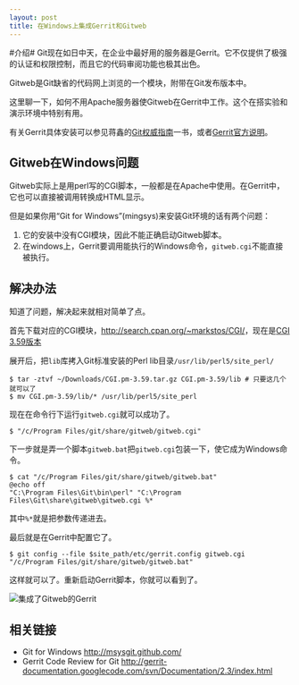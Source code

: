 ```yaml
---
layout: post
title: 在Windows上集成Gerrit和Gitweb
---
```


#介绍#
Git现在如日中天，在企业中最好用的服务器是Gerrit。它不仅提供了极强的认证和权限控制，而且它的代码审阅功能也极其出色。

Gitweb是Git缺省的代码网上浏览的一个模块，附带在Git发布版本中。

这里聊一下，如何不用Apache服务器使Gitweb在Gerrit中工作。这个在搭实验和演示环境中特别有用。

有关Gerrit具体安装可以参见蒋鑫的[Git权威指南](http://www.worldhello.net/gotgit/)一书，或者[Gerrit官方说明](http://gerrit-documentation.googlecode.com/svn/Documentation/2.3/index.html)。

## Gitweb在Windows问题 ##
Gitweb实际上是用perl写的CGI脚本，一般都是在Apache中使用。在Gerrit中，它也可以直接被调用转换成HTML显示。

但是如果你用“Git for Windows”(mingsys)来安装Git环境的话有两个问题：

 1. 它的安装中没有CGI模块，因此不能正确启动Gitweb脚本。
 2. 在windows上，Gerrit要调用能执行的Windows命令，`gitweb.cgi`不能直接被执行。

## 解决办法 ##
知道了问题，解决起来就相对简单了点。

首先下载对应的CGI模块，<http://search.cpan.org/~markstos/CGI/>，现在是[CGI 3.59版本](http://search.cpan.org/CPAN/authors/id/M/MA/MARKSTOS/CGI.pm-3.59.tar.gz)

展开后，把`lib`库拷入Git标准安装的Perl lib目录`/usr/lib/perl5/site_perl/`

    $ tar -ztvf ~/Downloads/CGI.pm-3.59.tar.gz CGI.pm-3.59/lib # 只要这几个就可以了
    $ mv CGI.pm-3.59/lib/* /usr/lib/perl5/site_perl
    
现在在命令行下运行`gitweb.cgi`就可以成功了。

    $ "/c/Program Files/git/share/gitweb/gitweb.cgi"
    
下一步就是弄一个脚本`gitweb.bat`把`gitweb.cgi`包装一下，使它成为Windows命令。

    $ cat "/c/Program Files/git/share/gitweb/gitweb.bat"
    @echo off
    "C:\Program Files\Git\bin\perl" "C:\Program Files\Git\share\gitweb\gitweb.cgi %*

其中`%*`就是把参数传递进去。

最后就是在Gerrit中配置它了。

    $ git config --file $site_path/etc/gerrit.config gitweb.cgi "/c/Program Files/git/share/gitweb/gitweb.bat"
    
这样就可以了。重新启动Gerrit脚本，你就可以看到了。

![集成了Gitweb的Gerrit][img-gerrit-gitweb]

## 相关链接 ##
 * Git for Windows <http://msysgit.github.com/>
 * Gerrit Code Review for Git <http://gerrit-documentation.googlecode.com/svn/Documentation/2.3/index.html>

  [img-gerrit-gitweb]: http://www.larrycaiyu.com/images/gerrit-gitweb.png